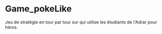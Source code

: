 # Game_pokeLike
Jeu de stratégie en tour par tour sur qui utilise les étudiants de l'Adrar pour héros.
